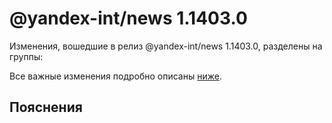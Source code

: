 # @yandex-int/news 1.1403.0

<!-- ЧЕЛОВЕЧЕСКОЕ ВСТУПЛЕНИЕ -->

Изменения, вошедшие в релиз @yandex-int/news 1.1403.0, разделены на группы:

Все важные изменения подробно описаны [ниже](#Пояснения).

## Пояснения


